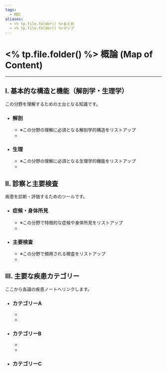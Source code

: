```yaml
---
tags:
  - MOC
aliases:
  - <% tp.file.folder() %>まとめ
  - <% tp.file.folder() %>マップ
---
```


# <% tp.file.folder() %> 概論 (Map of Content)

---
## Ⅰ. 基本的な構造と機能（解剖学・生理学）

この分野を理解するための土台となる知識です。

- ### 解剖
  - ※この分野の理解に必須となる解剖学的構造をリストアップ
  - 

- ### 生理
  - ※この分野の理解に必須となる生理学的機能をリストアップ
  - 

## Ⅱ. 診察と主要検査

疾患を診断・評価するためのツールです。

- ### 症候・身体所見
  - ※この分野で特徴的な症候や身体所見をリストアップ
  - 

- ### 主要検査
  - ※この分野で頻用される検査をリストアップ
  - 

## Ⅲ. 主要な疾患カテゴリー

ここから各論の疾患ノートへリンクします。

- ### カテゴリーA
  - 
  - 

- ### カテゴリーB
  - 
  - 

- ### カテゴリーC